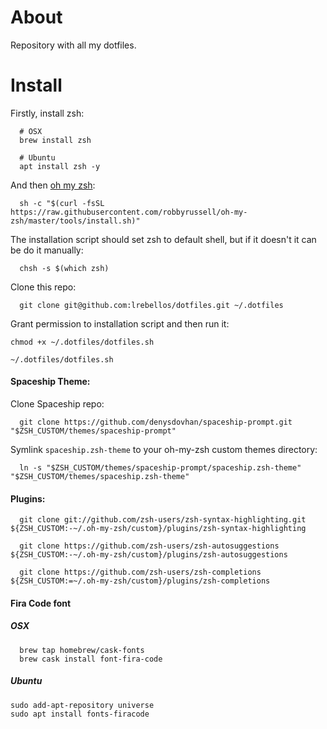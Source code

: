 # About

Repository with all my dotfiles.

# Install

Firstly, install zsh:

```
  # OSX
  brew install zsh
  
  # Ubuntu
  apt install zsh -y
```

And then [oh my zsh](https://github.com/robbyrussell/oh-my-zsh):

```
  sh -c "$(curl -fsSL https://raw.githubusercontent.com/robbyrussell/oh-my-zsh/master/tools/install.sh)"
```

The installation script should set zsh to default shell, but if it doesn't it can be do it manually:

```
  chsh -s $(which zsh)
```

Clone this repo:

```
  git clone git@github.com:lrebellos/dotfiles.git ~/.dotfiles
```

Grant permission to installation script and then run it:

```
chmod +x ~/.dotfiles/dotfiles.sh

~/.dotfiles/dotfiles.sh
```

#### Spaceship Theme:

Clone Spaceship repo:

```
  git clone https://github.com/denysdovhan/spaceship-prompt.git "$ZSH_CUSTOM/themes/spaceship-prompt"
```

Symlink `spaceship.zsh-theme` to your oh-my-zsh custom themes directory:

```
  ln -s "$ZSH_CUSTOM/themes/spaceship-prompt/spaceship.zsh-theme" "$ZSH_CUSTOM/themes/spaceship.zsh-theme"
```

#### Plugins:

```
  git clone git://github.com/zsh-users/zsh-syntax-highlighting.git ${ZSH_CUSTOM:-~/.oh-my-zsh/custom}/plugins/zsh-syntax-highlighting

  git clone https://github.com/zsh-users/zsh-autosuggestions       ${ZSH_CUSTOM:-~/.oh-my-zsh/custom}/plugins/zsh-autosuggestions

  git clone https://github.com/zsh-users/zsh-completions           ${ZSH_CUSTOM:=~/.oh-my-zsh/custom}/plugins/zsh-completions
```

#### Fira Code font

##### OSX

```
  brew tap homebrew/cask-fonts
  brew cask install font-fira-code
```

##### Ubuntu

```
sudo add-apt-repository universe
sudo apt install fonts-firacode
